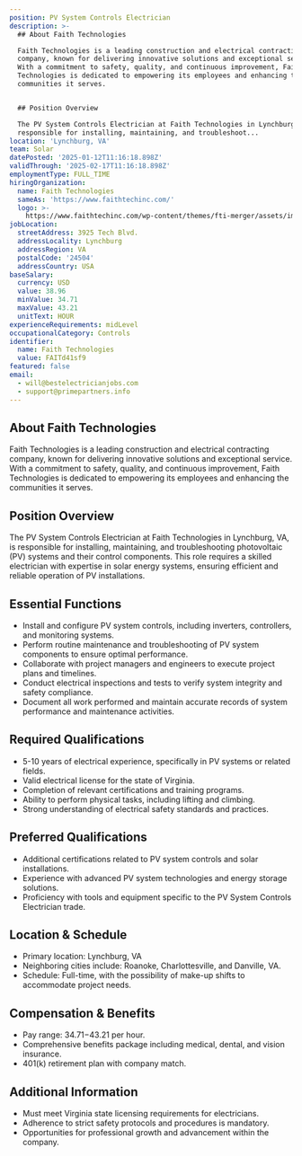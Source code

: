 ```yaml
---
position: PV System Controls Electrician
description: >-
  ## About Faith Technologies

  Faith Technologies is a leading construction and electrical contracting
  company, known for delivering innovative solutions and exceptional service.
  With a commitment to safety, quality, and continuous improvement, Faith
  Technologies is dedicated to empowering its employees and enhancing the
  communities it serves.


  ## Position Overview

  The PV System Controls Electrician at Faith Technologies in Lynchburg, VA, is
  responsible for installing, maintaining, and troubleshoot...
location: 'Lynchburg, VA'
team: Solar
datePosted: '2025-01-12T11:16:18.898Z'
validThrough: '2025-02-17T11:16:18.898Z'
employmentType: FULL_TIME
hiringOrganization:
  name: Faith Technologies
  sameAs: 'https://www.faithtechinc.com/'
  logo: >-
    https://www.faithtechinc.com/wp-content/themes/fti-merger/assets/images/logos/logo-fti.svg
jobLocation:
  streetAddress: 3925 Tech Blvd.
  addressLocality: Lynchburg
  addressRegion: VA
  postalCode: '24504'
  addressCountry: USA
baseSalary:
  currency: USD
  value: 38.96
  minValue: 34.71
  maxValue: 43.21
  unitText: HOUR
experienceRequirements: midLevel
occupationalCategory: Controls
identifier:
  name: Faith Technologies
  value: FAITd41sf9
featured: false
email:
  - will@bestelectricianjobs.com
  - support@primepartners.info
---
```




## About Faith Technologies
Faith Technologies is a leading construction and electrical contracting company, known for delivering innovative solutions and exceptional service. With a commitment to safety, quality, and continuous improvement, Faith Technologies is dedicated to empowering its employees and enhancing the communities it serves.

## Position Overview
The PV System Controls Electrician at Faith Technologies in Lynchburg, VA, is responsible for installing, maintaining, and troubleshooting photovoltaic (PV) systems and their control components. This role requires a skilled electrician with expertise in solar energy systems, ensuring efficient and reliable operation of PV installations.

## Essential Functions
- Install and configure PV system controls, including inverters, controllers, and monitoring systems.
- Perform routine maintenance and troubleshooting of PV system components to ensure optimal performance.
- Collaborate with project managers and engineers to execute project plans and timelines.
- Conduct electrical inspections and tests to verify system integrity and safety compliance.
- Document all work performed and maintain accurate records of system performance and maintenance activities.

## Required Qualifications
- 5-10 years of electrical experience, specifically in PV systems or related fields.
- Valid electrical license for the state of Virginia.
- Completion of relevant certifications and training programs.
- Ability to perform physical tasks, including lifting and climbing.
- Strong understanding of electrical safety standards and practices.

## Preferred Qualifications
- Additional certifications related to PV system controls and solar installations.
- Experience with advanced PV system technologies and energy storage solutions.
- Proficiency with tools and equipment specific to the PV System Controls Electrician trade.

## Location & Schedule
- Primary location: Lynchburg, VA
- Neighboring cities include: Roanoke, Charlottesville, and Danville, VA.
- Schedule: Full-time, with the possibility of make-up shifts to accommodate project needs.

## Compensation & Benefits
- Pay range: $34.71-$43.21 per hour.
- Comprehensive benefits package including medical, dental, and vision insurance.
- 401(k) retirement plan with company match.

## Additional Information
- Must meet Virginia state licensing requirements for electricians.
- Adherence to strict safety protocols and procedures is mandatory.
- Opportunities for professional growth and advancement within the company.
